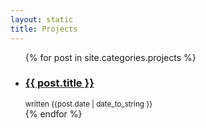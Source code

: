 ```yaml
---
layout: static
title: Projects
---
```

<ul id="post-list">
{% for post in site.categories.projects %}
<li><h3><a href="{{ post.url }}">{{ post.title }}</a></h3> <small>written {{post.date | date_to_string }}</small></li>
{% endfor %}
</ul>

